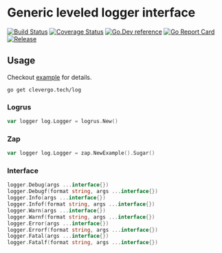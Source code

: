 # Generic leveled logger interface
[![Build Status](https://img.shields.io/travis/clevergo/log?style=for-the-badge)](https://travis-ci.org/clevergo/log)
[![Coverage Status](https://img.shields.io/coveralls/github/clevergo/log?style=for-the-badge)](https://coveralls.io/github/clevergo/log)
[![Go.Dev reference](https://img.shields.io/badge/go.dev-reference-blue?logo=go&logoColor=white&style=for-the-badge)](https://pkg.go.dev/clevergo.tech/log?tab=doc)
[![Go Report Card](https://goreportcard.com/badge/github.com/clevergo/log?style=for-the-badge)](https://goreportcard.com/report/github.com/clevergo/log)
[![Release](https://img.shields.io/github/release/clevergo/log.svg?style=for-the-badge)](https://github.com/clevergo/log/releases)

## Usage

Checkout [example](https://github.com/clevergo/examples/tree/master/log) for details.

```shell
go get clevergo.tech/log
```

### Logrus

```go
var logger log.Logger = logrus.New()
```

### Zap

```go
var logger log.Logger = zap.NewExample().Sugar()
```

### Interface

```go
logger.Debug(args ...interface{})
logger.Debugf(format string, args ...interface{})
logger.Info(args ...interface{})
logger.Infof(format string, args ...interface{})
logger.Warn(args ...interface{})
logger.Warnf(format string, args ...interface{})
logger.Error(args ...interface{})
logger.Errorf(format string, args ...interface{})
logger.Fatal(args ...interface{})
logger.Fatalf(format string, args ...interface{})
```
